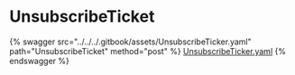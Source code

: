 # UnsubscribeTicket

{% swagger src="../../../.gitbook/assets/UnsubscribeTicker.yaml" path="UnsubscribeTicket" method="post" %}
[UnsubscribeTicker.yaml](../../../.gitbook/assets/UnsubscribeTicker.yaml)
{% endswagger %}
